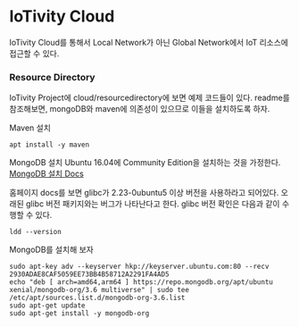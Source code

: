# IoTivity Cloud

IoTivity Cloud를 통해서 Local Network가 아닌 Global Network에서 IoT 리소스에 접근할 수 있다.

### Resource Directory
IoTivity Project에 cloud/resourcedirectory에 보면 예제 코드들이 있다. readme를 참조해보면, mongoDB와 maven에 의존성이 있으므로 이들을 설치하도록 하자.

Maven 설치
```
apt install -y maven
```

MongoDB 설치
Ubuntu 16.04에 Community Edition을 설치하는 것을 가정한다.
[MongoDB 설치 Docs](https://docs.mongodb.com/manual/tutorial/install-mongodb-on-ubuntu/)    

홈페이지 docs를 보면 glibc가 2.23-0ubuntu5 이상 버전을 사용하라고 되어있다. 오래된 glibc 버전 패키지와는 버그가 나타난다고 한다.
glibc 버전 확인은 다음과 같이 수행할 수 있다.
```
ldd --version
```
MongoDB를 설치해 보자
```
sudo apt-key adv --keyserver hkp://keyserver.ubuntu.com:80 --recv 2930ADAE8CAF5059EE73BB4B58712A2291FA4AD5
echo "deb [ arch=amd64,arm64 ] https://repo.mongodb.org/apt/ubuntu xenial/mongodb-org/3.6 multiverse" | sudo tee /etc/apt/sources.list.d/mongodb-org-3.6.list
sudo apt-get update
sudo apt-get install -y mongodb-org

```